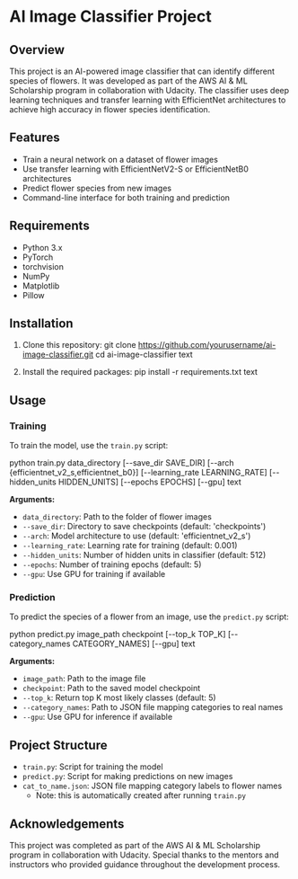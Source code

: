 # AI Image Classifier Project

## Overview

This project is an AI-powered image classifier that can identify different species of flowers. It was developed as part of the AWS AI & ML Scholarship program in collaboration with Udacity. The classifier uses deep learning techniques and transfer learning with EfficientNet architectures to achieve high accuracy in flower species identification.

## Features

- Train a neural network on a dataset of flower images
- Use transfer learning with EfficientNetV2-S or EfficientNetB0 architectures
- Predict flower species from new images
- Command-line interface for both training and prediction

## Requirements

- Python 3.x
- PyTorch
- torchvision
- NumPy
- Matplotlib
- Pillow

## Installation

1. Clone this repository:
git clone https://github.com/yourusername/ai-image-classifier.git
cd ai-image-classifier
text

2. Install the required packages:
pip install -r requirements.txt
text

## Usage

### Training

To train the model, use the `train.py` script:

python train.py data_directory [--save_dir SAVE_DIR] [--arch {efficientnet_v2_s,efficientnet_b0}]
[--learning_rate LEARNING_RATE] [--hidden_units HIDDEN_UNITS]
[--epochs EPOCHS] [--gpu]
text

**Arguments:**
- `data_directory`: Path to the folder of flower images
- `--save_dir`: Directory to save checkpoints (default: 'checkpoints')
- `--arch`: Model architecture to use (default: 'efficientnet_v2_s')
- `--learning_rate`: Learning rate for training (default: 0.001)
- `--hidden_units`: Number of hidden units in classifier (default: 512)
- `--epochs`: Number of training epochs (default: 5)
- `--gpu`: Use GPU for training if available

### Prediction

To predict the species of a flower from an image, use the `predict.py` script:

python predict.py image_path checkpoint [--top_k TOP_K] [--category_names CATEGORY_NAMES] [--gpu]
text

**Arguments:**
- `image_path`: Path to the image file
- `checkpoint`: Path to the saved model checkpoint
- `--top_k`: Return top K most likely classes (default: 5)
- `--category_names`: Path to JSON file mapping categories to real names
- `--gpu`: Use GPU for inference if available

## Project Structure

- `train.py`: Script for training the model
- `predict.py`: Script for making predictions on new images
- `cat_to_name.json`: JSON file mapping category labels to flower names
  - Note: this is automatically created after running `train.py`

## Acknowledgements

This project was completed as part of the AWS AI & ML Scholarship program in collaboration with Udacity. Special thanks to the mentors and instructors who provided guidance throughout the development process.
